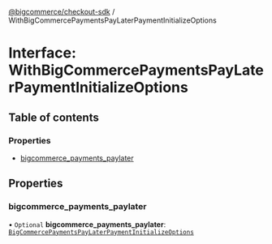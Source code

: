 [@bigcommerce/checkout-sdk](../README.md) / WithBigCommercePaymentsPayLaterPaymentInitializeOptions

# Interface: WithBigCommercePaymentsPayLaterPaymentInitializeOptions

## Table of contents

### Properties

- [bigcommerce_payments_paylater](WithBigCommercePaymentsPayLaterPaymentInitializeOptions.md#bigcommerce_payments_paylater)

## Properties

### bigcommerce\_payments\_paylater

• `Optional` **bigcommerce\_payments\_paylater**: [`BigCommercePaymentsPayLaterPaymentInitializeOptions`](BigCommercePaymentsPayLaterPaymentInitializeOptions.md)
